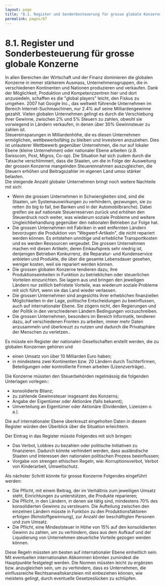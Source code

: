 ```yaml
---
layout: page
title: "8.1. Register und Sonderbesteuerung für grosse globale Konzerne"
permalink: pages/87
---
```


# 8.1\. Register und Sonderbesteuerung für grosse globale Konzerne

In allen Bereichen der Wirtschaft und der Finanz dominieren die globalen Konzerne in immer stärkerem Ausmass, Unternehmensgruppen, die in verschiedenen Kontinenten und Nationen produzieren und verkaufen. Dank der Möglichkeit, Produktion und Kompetenzzentren hier und dort anzusiedeln, schaffen es die "global players" leicht, den Fiskus zu umgehen. 2007 hat Google Inc., das weltweit führende Unternehmen im Bereich Internet-Suchmaschinen, nur 2.4% auf seine Milliardengewinne gezahlt. Vielen globalen Unternehmen gelingt es durch die Verschiebung ihrer Gewinne, zwischen 2% und 5% Steuern zu zahlen, obwohl sie vorwiegend in Ländern verkaufen, in denen über 30% Gewinnsteuer zu zahlen ist.  
 Steuereinsparungen in Milliardenhöhe, die es diesen Unternehmen ermöglichen, wettbewerbsfähig zu bleiben und Investoren anzuziehen. Dies ist unlauterer Wettbewerb gegenüber Unternehmen, die nur auf lokaler Ebene (kleine Unternehmen) oder nationaler Ebene arbeiten (z.B. Swisscom, Post, Migros, Co-op). Die Situation hat sich zudem durch die Tatsache verschlimmert, dass die Staaten, um die in Folge der Ausweitung der grossen Konzerne mangelnden Steuereinnahmen auszugleichen, die Steuern erhöhen und Beitragszahler im eigenen Land umso stärker belasten.  
 Die steigende Anzahl globaler Unternehmen bringt noch weitere Nachteile mit sich:

* Wenn die grossen Unternehmen in Schwierigkeiten sind, sind die Staaten, um Systemauswirkungen zu verhindern, gezwungen, sie zu retten (to big to fail, bei Banken und in der Automobilbranche). Dabei greifen sie auf nationale Steuerreserven zurück und erhöhen den Steuerdruck noch weiter, was wiederum soziale Probleme und weitere Ungleichbehandlung gegenüber den nationalen Betrieben zur Folge hat.
* Die grossen Unternehmen mit Fabriken in weit entfernten Ländern bevorzugen die Produktion von "Wegwerf-Artikeln", die nicht repariert werden können. Es entstehen unnötige und erhebliche Transportkosten und es werden Ressourcen vergeudet. Die grossen Unternehmen machen mit diesen Artikeln, deren Einkaufspreis sehr niedrig ist, denjenigen Betrieben Konkurrenz, die Reparatur- und Kundenservice anbieten und Produkte, die über die gesamte Lebensdauer gesehen, weniger kosten, weil sie repariert werden können.
* Die grossen globalen Konzerne tendieren dazu, ihre Produktionseinheiten in Funktion zu betrieblichen oder steuerlichen Vorteilen einzurichten. Sie lagern aus und bringen den jeweiligen Ländern nur zeitlich befristete Vorteile, was wiederum soziale Probleme mit sich führt, wenn sie das Land wieder verlassen.
* Die grossen Unternehmen sind angesichts ihrer erheblichen finanziellen Möglichkeiten in der Lage, politische Entscheidungen zu beeinflussen, auch auf internationaler Ebene. Sie zögern nicht, den Regierungen und der Politik in den verschiedenen Ländern Bedingungen vorzuschreiben.
* Die grossen Unternehmen, besonders im Bereich Informatik, tendieren dazu, auf verschiedenen Fronten zu arbeiten, immer mehr Daten anzusammeln und überkreuzt zu nutzen und dadurch die Privatsphäre der Menschen zu verletzen..

Es müsste ein Register der nationalen Gesellschaften erstellt werden, die zu globalen Konzernen gehören und

* einen Umsatz von über 10 Milliarden Euro haben;
* in mindestens zwei Kontinenten bzw. 20 Ländern durch Tochterfirmen, Beteiligungen oder kontrollierte Firmen arbeiten (Lizenzverträge)..

Die Konzerne müssten den Steuerbehörden regelmässig die folgenden Unterlagen vorlegen::

* konsolidierte Bilanz;
* zu zahlende Gewinnsteuer insgesamt des Konzerns;
* Angabe der Eigentümer oder Aktionäre (falls bekannt);
* Umverteilung an Eigentümer oder Aktionäre (Dividenden, Lizenzen o. a.).

Die auf internationaler Ebene überkreuzt eingeholten Daten in diesem Register würden den Überblick über die Situation erleichtern.

Der Eintrag in das Register müsste Folgendes mit sich bringen:

* Das Verbot, Lobbies zu bezahlen oder politische Initiativen zu finanzieren. Dadurch könnte verhindert werden, dass ausländische Staaten und Interessen den nationalen politischen Prozess beeinflussen;
* Vorgabe von strengen ethischen Regeln, wie: Korruptionsverbot, Verbot von Kinderarbeit, Umweltschutz.

Als nächster Schritt könnte für grosse Konzerne Folgendes eingeführt werden:

* Die Pflicht, mit einem Beitrag, der im Verhältnis zum jeweiligen Umsatz steht, Einrichtungen zu unterstützen, die Produkte reparieren;
* Die Pflicht, in den Ländern, in denen sie tätig sind, mindestens 70% des konsolidierten Gewinns zu versteuern. Die Aufteilung zwischen den einzelnen Ländern müsste in Funktion zu den Produktionsfaktoren erfolgen (Rohstoffgewinnung), zur Anzahl der beschäftigten Personen und zum Umsatz.
* Die Pflicht, eine Mindeststeuer in Höhe von 15% auf den konsolidierten Gewinn zu zahlen, um zu verhindern, dass aus dem Aufkauf und der Liquidierung von Unternehmen steuerliche Vorteile gezogen werden können.

Diese Regeln müssten am besten auf internationaler Ebene einheitlich sein. Mit eventuellen internationalen Abkommen könnten zumindest die Hauptpunkte festgelegt werden. Die Normen müssten leicht zu ergänzen bzw. anzugleichen sein, um zu verhindern, dass es Unternehmen, die einflussreiche Rechtsanwaltskanzleien mit einbeziehen können, wie meistens gelingt, durch eventuelle Gesetzeslücken zu schlüpfen.


